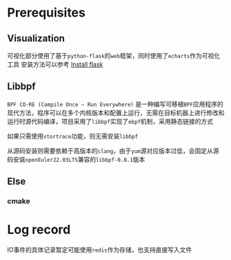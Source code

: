 # Prerequisites
## Visualization
可视化部分使用了基于`python-flask`的`web`框架，同时使用了`echarts`作为可视化工具
安装方法可以参考
[Install flask](https://flask.palletsprojects.com/en/2.1.x/installation/#python-version)

## Libbpf
`BPF CO-RE (Compile Once – Run Everywhere)` 是一种编写可移植`BPF`应用程序的现代方法，程序可以在多个内核版本和配置上运行，无需在目标机器上进行修改和运行时源代码编译，项目采用了`libbpf`实现了`ebpf`机制，采用静态链接的方式

如果只需使用`stortrace`功能，则无需安装`libbpf`

从源码安装则需要依赖于高版本的`clang`，由于`yum`源对应版本过低，会固定从源码安装`openEuler22.03LTS`兼容的`libbpf-0.8.1`版本


## Else
### cmake
# Log record
IO事件的具体记录暂定可能使用`redis`作为存储，也支持直接写入文件
 




